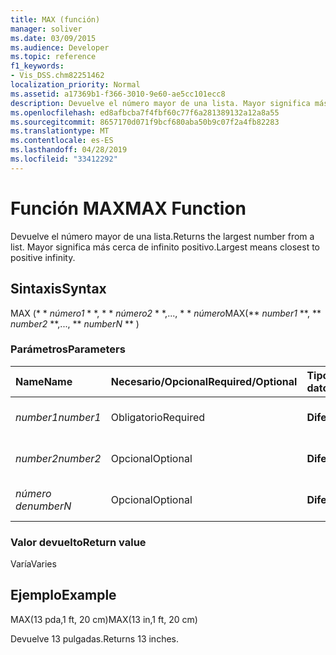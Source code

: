 ```yaml
---
title: MAX (función)
manager: soliver
ms.date: 03/09/2015
ms.audience: Developer
ms.topic: reference
f1_keywords:
- Vis_DSS.chm82251462
localization_priority: Normal
ms.assetid: a17369b1-f366-3010-9e60-ae5cc101ecc8
description: Devuelve el número mayor de una lista. Mayor significa más cerca de infinito positivo.
ms.openlocfilehash: ed8afbcba7f4fbf60c77f6a281389132a12a8a55
ms.sourcegitcommit: 8657170d071f9bcf680aba50b9c07f2a4fb82283
ms.translationtype: MT
ms.contentlocale: es-ES
ms.lasthandoff: 04/28/2019
ms.locfileid: "33412292"
---
```

# <a name="max-function"></a><span data-ttu-id="e4a16-104">Función MAX</span><span class="sxs-lookup"><span data-stu-id="e4a16-104">MAX Function</span></span>

<span data-ttu-id="e4a16-105">Devuelve el número mayor de una lista.</span><span class="sxs-lookup"><span data-stu-id="e4a16-105">Returns the largest number from a list.</span></span> <span data-ttu-id="e4a16-106">Mayor significa más cerca de infinito positivo.</span><span class="sxs-lookup"><span data-stu-id="e4a16-106">Largest means closest to positive infinity.</span></span>
  
## <a name="syntax"></a><span data-ttu-id="e4a16-107">Sintaxis</span><span class="sxs-lookup"><span data-stu-id="e4a16-107">Syntax</span></span>

<span data-ttu-id="e4a16-108">MAX (\* \* *número1* \* \*, \* \* *número2* \* \*,..., \* \* *número*</span><span class="sxs-lookup"><span data-stu-id="e4a16-108">MAX(\*\* *number1* \*\*, \*\* *number2* \*\*,..., \*\* *numberN* \*\* )</span></span> 
  
### <a name="parameters"></a><span data-ttu-id="e4a16-109">Parámetros</span><span class="sxs-lookup"><span data-stu-id="e4a16-109">Parameters</span></span>

|<span data-ttu-id="e4a16-110">**Name**</span><span class="sxs-lookup"><span data-stu-id="e4a16-110">**Name**</span></span>|<span data-ttu-id="e4a16-111">**Necesario/Opcional**</span><span class="sxs-lookup"><span data-stu-id="e4a16-111">**Required/Optional**</span></span>|<span data-ttu-id="e4a16-112">**Tipo de datos**</span><span class="sxs-lookup"><span data-stu-id="e4a16-112">**Data Type**</span></span>|<span data-ttu-id="e4a16-113">**Descripción**</span><span class="sxs-lookup"><span data-stu-id="e4a16-113">**Description**</span></span>|
|:-----|:-----|:-----|:-----|
| <span data-ttu-id="e4a16-114">_number1_</span><span class="sxs-lookup"><span data-stu-id="e4a16-114">_number1_</span></span> <br/> |<span data-ttu-id="e4a16-115">Obligatorio</span><span class="sxs-lookup"><span data-stu-id="e4a16-115">Required</span></span>  <br/> |<span data-ttu-id="e4a16-116">**Diferencias**</span><span class="sxs-lookup"><span data-stu-id="e4a16-116">**Varies**</span></span> <br/> |<span data-ttu-id="e4a16-117">El primer número de la lista.</span><span class="sxs-lookup"><span data-stu-id="e4a16-117">The first number in the list.</span></span>  <br/> |
| <span data-ttu-id="e4a16-118">_number2_</span><span class="sxs-lookup"><span data-stu-id="e4a16-118">_number2_</span></span> <br/> |<span data-ttu-id="e4a16-119">Opcional</span><span class="sxs-lookup"><span data-stu-id="e4a16-119">Optional</span></span>  <br/> |<span data-ttu-id="e4a16-120">**Diferencias**</span><span class="sxs-lookup"><span data-stu-id="e4a16-120">**Varies**</span></span> <br/> | <span data-ttu-id="e4a16-121">El segundo número de la lista.</span><span class="sxs-lookup"><span data-stu-id="e4a16-121">The second number in the list.</span></span>  <br/> |
| <span data-ttu-id="e4a16-122">_número de_</span><span class="sxs-lookup"><span data-stu-id="e4a16-122">_numberN_</span></span> <br/> |<span data-ttu-id="e4a16-123">Opcional</span><span class="sxs-lookup"><span data-stu-id="e4a16-123">Optional</span></span>  <br/> |<span data-ttu-id="e4a16-124">**Diferencias**</span><span class="sxs-lookup"><span data-stu-id="e4a16-124">**Varies**</span></span> <br/> |<span data-ttu-id="e4a16-125">El número n de la lista.</span><span class="sxs-lookup"><span data-stu-id="e4a16-125">The nth number in the list.</span></span>  <br/> |
   
### <a name="return-value"></a><span data-ttu-id="e4a16-126">Valor devuelto</span><span class="sxs-lookup"><span data-stu-id="e4a16-126">Return value</span></span>

<span data-ttu-id="e4a16-127">Varía</span><span class="sxs-lookup"><span data-stu-id="e4a16-127">Varies</span></span>
  
## <a name="example"></a><span data-ttu-id="e4a16-128">Ejemplo</span><span class="sxs-lookup"><span data-stu-id="e4a16-128">Example</span></span>

<span data-ttu-id="e4a16-129">MAX(13 pda,1 ft, 20 cm)</span><span class="sxs-lookup"><span data-stu-id="e4a16-129">MAX(13 in,1 ft, 20 cm)</span></span> 
  
<span data-ttu-id="e4a16-130">Devuelve 13 pulgadas.</span><span class="sxs-lookup"><span data-stu-id="e4a16-130">Returns 13 inches.</span></span> 
  

